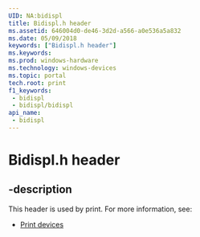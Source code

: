 ```yaml
---
UID: NA:bidispl
title: Bidispl.h header
ms.assetid: 646004d0-de46-3d2d-a566-a0e536a5a832
ms.date: 05/09/2018
keywords: ["Bidispl.h header"]
ms.keywords: 
ms.prod: windows-hardware
ms.technology: windows-devices
ms.topic: portal
tech.root: print
f1_keywords:
 - bidispl
 - bidispl/bidispl
api_name:
 - bidispl
---
```


# Bidispl.h header


## -description

This header is used by print. For more information, see:

- [Print devices](../_print/index.md)

